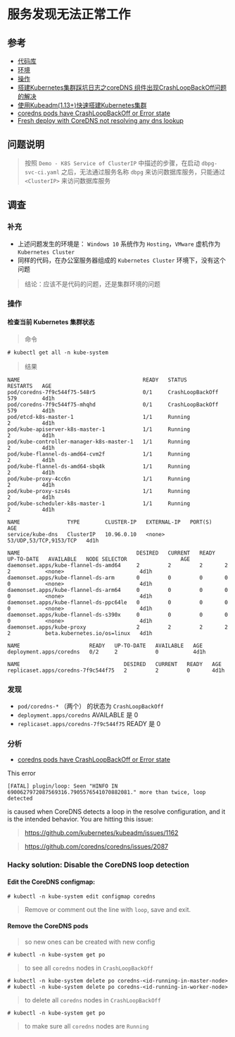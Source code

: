 # 服务发现无法正常工作

## 参考

- [代码库](https://github.com/YunzhiWei/dockerimages.git)
- [环境](https://github.com/YunzhiWei/selflearning-notes/blob/master/Linux-Operation/Kubernetes.install-cluster.md)
- [操作](https://github.com/YunzhiWei/selflearning-notes/blob/master/Linux-Operation/Kubernetes.demo.md)
- [搭建Kubernetes集群踩坑日志之coreDNS 组件出现CrashLoopBackOff问题的解决](https://blog.csdn.net/u011663005/article/details/87937800)
- [使用Kubeadm(1.13+)快速搭建Kubernetes集群](https://www.cnblogs.com/RainingNight/p/using-kubeadm-to-create-a-cluster-1-13.html)
- [coredns pods have CrashLoopBackOff or Error state](https://stackoverflow.com/questions/53075796/coredns-pods-have-crashloopbackoff-or-error-state)
- [Fresh deploy with CoreDNS not resolving any dns lookup](https://github.com/kubernetes/kubeadm/issues/1056)

## 问题说明

> 按照 `Demo - K8S Service of ClusterIP` 中描述的步骤，在启动 `dbpg-svc-ci.yaml` 之后，无法通过服务名称 `dbpg` 来访问数据库服务，只能通过 `<ClusterIP>` 来访问数据库服务

## 调查

### 补充

- 上述问题发生的环境是： `Windows 10` 系统作为 `Hosting`，`VMware` 虚机作为 `Kubernetes Cluster`
- 同样的代码，在办公室服务器组成的 `Kubernetes Cluster` 环境下，没有这个问题

> 结论：应该不是代码的问题，还是集群环境的问题

### 操作

#### 检查当前 Kubernetes 集群状态

> 命令
```
# kubectl get all -n kube-system
```

> 结果
```
NAME                                       READY   STATUS             RESTARTS   AGE
pod/coredns-7f9c544f75-548r5               0/1     CrashLoopBackOff   579        4d1h
pod/coredns-7f9c544f75-mhqhd               0/1     CrashLoopBackOff   579        4d1h
pod/etcd-k8s-master-1                      1/1     Running            2          4d1h
pod/kube-apiserver-k8s-master-1            1/1     Running            2          4d1h
pod/kube-controller-manager-k8s-master-1   1/1     Running            2          4d1h
pod/kube-flannel-ds-amd64-cvm2f            1/1     Running            2          4d1h
pod/kube-flannel-ds-amd64-sbq4k            1/1     Running            2          4d1h
pod/kube-proxy-4cc6n                       1/1     Running            2          4d1h
pod/kube-proxy-szs4s                       1/1     Running            2          4d1h
pod/kube-scheduler-k8s-master-1            1/1     Running            2          4d1h

NAME               TYPE        CLUSTER-IP   EXTERNAL-IP   PORT(S)                  AGE
service/kube-dns   ClusterIP   10.96.0.10   <none>        53/UDP,53/TCP,9153/TCP   4d1h

NAME                                     DESIRED   CURRENT   READY   UP-TO-DATE   AVAILABLE   NODE SELECTOR                 AGE
daemonset.apps/kube-flannel-ds-amd64     2         2         2       2            2           <none>                        4d1h
daemonset.apps/kube-flannel-ds-arm       0         0         0       0            0           <none>                        4d1h
daemonset.apps/kube-flannel-ds-arm64     0         0         0       0            0           <none>                        4d1h
daemonset.apps/kube-flannel-ds-ppc64le   0         0         0       0            0           <none>                        4d1h
daemonset.apps/kube-flannel-ds-s390x     0         0         0       0            0           <none>                        4d1h
daemonset.apps/kube-proxy                2         2         2       2            2           beta.kubernetes.io/os=linux   4d1h

NAME                      READY   UP-TO-DATE   AVAILABLE   AGE
deployment.apps/coredns   0/2     2            0           4d1h

NAME                                 DESIRED   CURRENT   READY   AGE
replicaset.apps/coredns-7f9c544f75   2         2         0       4d1h

```

### 发现

- `pod/coredns-*` （两个） 的状态为 `CrashLoopBackOff`
- `deployment.apps/coredns` AVAILABLE 是 0
- `replicaset.apps/coredns-7f9c544f75` READY 是 0

### 分析

- [coredns pods have CrashLoopBackOff or Error state](https://stackoverflow.com/questions/53075796/coredns-pods-have-crashloopbackoff-or-error-state)

This error

```
[FATAL] plugin/loop: Seen "HINFO IN 6900627972087569316.7905576541070882081." more than twice, loop detected
```

is caused when CoreDNS detects a loop in the resolve configuration, and it is the intended behavior. You are hitting this issue:

> https://github.com/kubernetes/kubeadm/issues/1162

> https://github.com/coredns/coredns/issues/2087

### Hacky solution: Disable the CoreDNS loop detection

#### Edit the CoreDNS configmap:

```
# kubectl -n kube-system edit configmap coredns
```
> Remove or comment out the line with `loop`, save and exit.

#### Remove the CoreDNS pods
> so new ones can be created with new config

```
# kubectl -n kube-system get po
```
> to see all `coredns` nodes in `CrashLoopBackOff`

```
# kubectl -n kube-system delete po coredns-<id-running-in-master-node>
# kubectl -n kube-system delete po coredns-<id-running-in-worker-node>
```
> to delete all `coredns` nodes in `CrashLoopBackOff`

```
# kubectl -n kube-system get po
```
> to make sure all `coredns` nodes are `Running`

